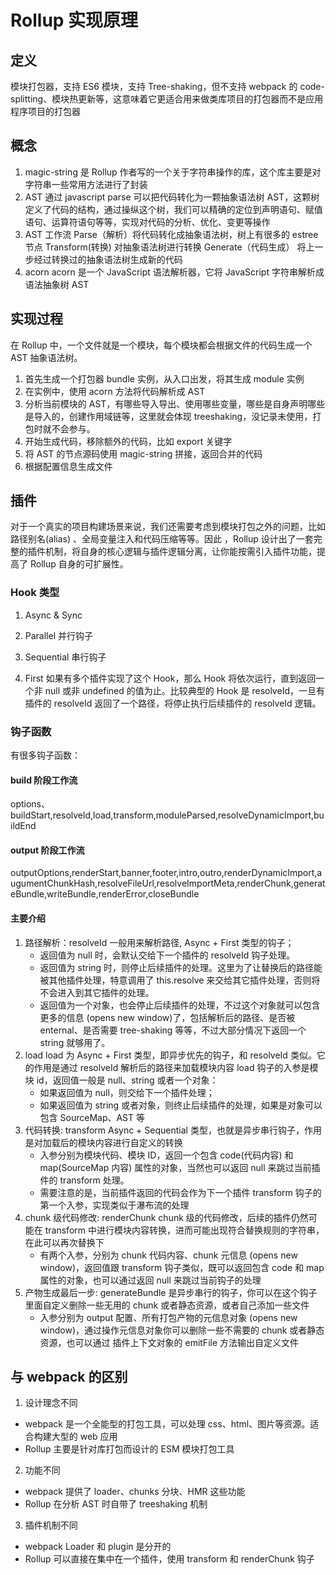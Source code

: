 # Rollup 实现原理

## 定义

模块打包器，支持 ES6 模块，支持 Tree-shaking，但不支持 webpack 的 code-splitting、模块热更新等，这意味着它更适合用来做类库项目的打包器而不是应用程序项目的打包器

## 概念

1. magic-string
   是 Rollup 作者写的一个关于字符串操作的库，这个库主要是对字符串一些常用方法进行了封装
2. AST
   通过 javascript parse 可以把代码转化为一颗抽象语法树 AST，这颗树定义了代码的结构，通过操纵这个树，我们可以精确的定位到声明语句、赋值语句、运算符语句等等，实现对代码的分析、优化、变更等操作
3. AST 工作流
   Parse（解析）将代码转化成抽象语法树，树上有很多的 estree 节点 Transform(转换) 对抽象语法树进行转换 Generate（代码生成） 将上一步经过转换过的抽象语法树生成新的代码
4. acorn
   acorn 是一个 JavaScript 语法解析器，它将 JavaScript 字符串解析成语法抽象树 AST

## 实现过程

在 Rollup 中，一个文件就是一个模块，每个模块都会根据文件的代码生成一个 AST 抽象语法树。​

1. 首先生成一个打包器 bundle 实例，从入口出发，将其生成 module 实例
2. 在实例中，使用 acorn 方法将代码解析成 AST
3. 分析当前模块的 AST，有哪些导入导出、使用哪些变量，哪些是自身声明哪些是导入的，创建作用域链等，这里就会体现 treeshaking，没记录未使用，打包时就不会参与。
4. 开始生成代码，移除额外的代码，比如 export 关键字
5. 将 AST 的节点源码使用 magic-string 拼接，返回合并的代码
6. 根据配置信息生成文件

## 插件

对于一个真实的项目构建场景来说，我们还需要考虑到模块打包之外的问题，比如路径别名(alias) 、全局变量注入和代码压缩等等。因此 ，Rollup 设计出了一套完整的插件机制，将自身的核心逻辑与插件逻辑分离，让你能按需引入插件功能，提高了 Rollup 自身的可扩展性。

### Hook 类型

1. Async & Sync

2. Parallel
   并行钩子

3. Sequential
   串行钩子

4. First
   如果有多个插件实现了这个 Hook，那么 Hook 将依次运行，直到返回一个非 null 或非 undefined 的值为止。比较典型的 Hook 是 resolveId，一旦有插件的 resolveId 返回了一个路径，将停止执行后续插件的 resolveId 逻辑。

### 钩子函数

有很多钩子函数：

#### build 阶段工作流

options、buildStart,resolveld,load,transform,moduleParsed,resolveDynamicImport,buildEnd

#### output 阶段工作流

outputOptions,renderStart,banner,footer,intro,outro,renderDynamicImport,augumentChunkHash,resolveFileUrl,resolveImportMeta,renderChunk,generateBundle,writeBundle,renderError,closeBundle

#### 主要介绍

1. 路径解析：resolveId
   一般用来解析路径, Async + First 类型的钩子；
   - 返回值为 null 时，会默认交给下一个插件的 resolveId 钩子处理。
   - 返回值为 string 时，则停止后续插件的处理。这里为了让替换后的路径能被其他插件处理，特意调用了 this.resolve 来交给其它插件处理，否则将不会进入到其它插件的处理。
   - 返回值为一个对象，也会停止后续插件的处理，不过这个对象就可以包含更多的信息 (opens new window)了，包括解析后的路径、是否被 enternal、是否需要 tree-shaking 等等，不过大部分情况下返回一个 string 就够用了。
2. load
   load 为 Async + First 类型，即异步优先的钩子，和 resolveId 类似。它的作用是通过 resolveId 解析后的路径来加载模块内容
   load 钩子的入参是模块 id，返回值一般是 null、string 或者一个对象：
   - 如果返回值为 null，则交给下一个插件处理；
   - 如果返回值为 string 或者对象，则终止后续插件的处理，如果是对象可以包含 SourceMap、AST 等
3. 代码转换: transform
   Async + Sequential 类型，也就是异步串行钩子，作用是对加载后的模块内容进行自定义的转换
   - 入参分别为模块代码、模块 ID，返回一个包含 code(代码内容) 和 map(SourceMap 内容) 属性的对象，当然也可以返回 null 来跳过当前插件的 transform 处理。
   - 需要注意的是，当前插件返回的代码会作为下一个插件 transform 钩子的第一个入参，实现类似于瀑布流的处理
4. chunk 级代码修改: renderChunk
   chunk 级的代码修改，后续的插件仍然可能在 transform 中进行模块内容转换，进而可能出现符合替换规则的字符串，在此可以再次替换下
   - 有两个入参，分别为 chunk 代码内容、chunk 元信息 (opens new window)，返回值跟 transform 钩子类似，既可以返回包含 code 和 map 属性的对象，也可以通过返回 null 来跳过当前钩子的处理
5. 产物生成最后一步: generateBundle
   是异步串行的钩子，你可以在这个钩子里面自定义删除一些无用的 chunk 或者静态资源，或者自己添加一些文件
   - 入参分别为 output 配置、所有打包产物的元信息对象 (opens new window)，通过操作元信息对象你可以删除一些不需要的 chunk 或者静态资源，也可以通过 插件上下文对象的 emitFile 方法输出自定义文件

## 与 webpack 的区别

1. 设计理念不同

- webpack 是一个全能型的打包工具，可以处理 css、html、图片等资源。适合构建大型的 web 应用
- Rollup 主要是针对库打包而设计的 ESM 模块打包工具

2. 功能不同

- webpack 提供了 loader、chunks 分块、HMR 这些功能
- Rollup 在分析 AST 时自带了 treeshaking 机制

3. 插件机制不同

- webpack Loader 和 plugin 是分开的
- Rollup 可以直接在集中在一个插件，使用 transform 和 renderChunk 钩子
